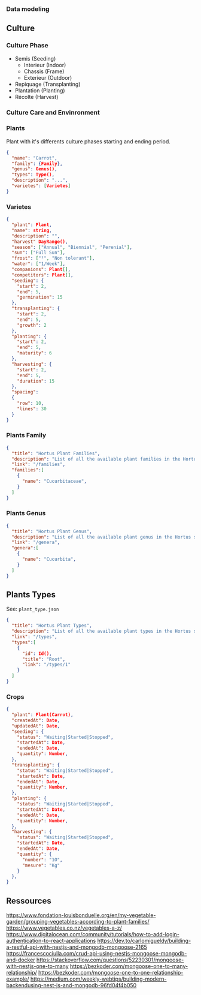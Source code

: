 ### Data modeling

## Culture

### Culture Phase

- Semis (Seeding)
  - Interieur (Indoor)
  - Chassis (Frame)
  - Exterieur (Outdoor)
- Repiquage (Transplanting)
- Plantation (Planting)
- Récolte (Harvest)

### Culture Care and Envinronment

### Plants

Plant with it's differents culture phases starting and ending period.

```json
{
  "name": "Carrot",
  "family": {Family},
  "genus": Genus(),
  "types": Type(),
  "description": "...",
  "varietes": [Varietes]
} 
```

### Varietes

```json
{
  "plant": Plant,
  "name": string,
  "description": "",
  "harvest" DayRange(),
  "season": ["Annual", "Biennial", "Perenial"],
  "sun": ["Full Sun"],
  "frost": ["²", "Non tolerant"],
  "water": ["1/Week"],
  "companions": Plant[],
  "competitors": Plant[],
  "seeding": {
    "start": 2,
    "end": 5,
    "germination": 15
  },
  "transplanting": {
    "start": 2,
    "end": 5,
    "growth": 2
  },
  "planting": {
    "start": 2,
    "end": 5,
    "maturity": 6
  },
  "harvesting": {
    "start": 2,
    "end": 5,
    "duration": 15
  },
  "spacing": 
  {
    "row": 10,
    "lines": 30
  }
}
```

### Plants Family

```json
{
  "title": "Hortus Plant Families",
  "description": "List of all the available plant families in the Hortus system",
  "link": "/families",
  "families":[
    {
      "name": "Cucurbitaceae",
    }
  ]
}
```
### Plants Genus

```json
{
  "title": "Hortus Plant Genus",
  "description": "List of all the available plant genus in the Hortus system",
  "link": "/genera",
  "genera":[
    {
      "name": "Cucurbita",
    }
  ]
}
```

## Plants Types

See: `plant_type.json`

```json
{
  "title": "Hortus Plant Types",
  "description": "List of all the available plant types in the Hortus system",
  "link": "/types",
  "types":[
    {
      "id": Id(),
      "title": "Root",
      "link": "/types/1"
    }
  ]
}
```

### Crops

```json
{
  "plant": Plant(Carrot),
  "createdAt": Date,
  "updatedAt": Date,
  "seeding": {
    "status": "Waiting|Started|Stopped",
    "startedAt": Date,
    "endedAt": Date,
    "quantity": Number,
  },
  "transplanting": {
    "status": "Waiting|Started|Stopped",
    "startedAt": Date,
    "endedAt": Date,
    "quantity": Number,
  },
  "planting": {
    "status": "Waiting|Started|Stopped",
    "startedAt": Date,
    "endedAt": Date,
    "quantity": Number,
  },
  "harvesting": {
    "status": "Waiting|Started|Stopped",
    "startedAt": Date,
    "endedAt": Date,
    "quantity": { 
      "number": "1O",
      "mesure": "Kg"
    }
  },
}
```

## Ressources

https://www.fondation-louisbonduelle.org/en/my-vegetable-garden/grouping-vegetables-according-to-plant-families/
https://www.vegetables.co.nz/vegetables-a-z/
https://www.digitalocean.com/community/tutorials/how-to-add-login-authentication-to-react-applications
https://dev.to/carlomigueldy/building-a-restful-api-with-nestjs-and-mongodb-mongoose-2165
https://francescociulla.com/crud-api-using-nestjs-mongoose-mongodb-and-docker
https://stackoverflow.com/questions/52230301/mongoose-with-nestjs-one-to-many
https://bezkoder.com/mongoose-one-to-many-relationship/
https://bezkoder.com/mongoose-one-to-one-relationship-example/
https://medium.com/weekly-webtips/building-modern-backendusing-nest-js-and-mongodb-96fd04f4b050